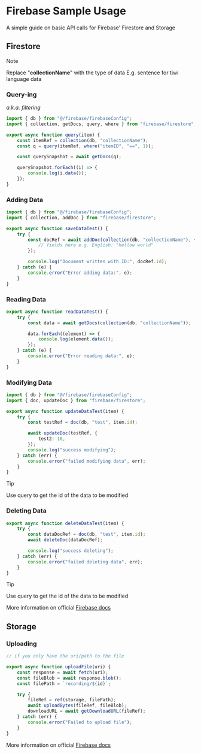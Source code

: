 # Firebase Sample Usage

A simple guide on basic API calls for Firebase' Firestore and Storage

## Firestore

> [!NOTE]
> Replace "**collectionName**" with the type of data
> E.g. sentence for tiwi language data

### Query-ing

_a.k.a. filtering_

```typescript
import { db } from "@/firebase/firebaseConfig";
import { collection, getDocs, query, where } from "firebase/firestore";

export async function query(item) {
    const itemRef = collection(db, "collectionName");
    const q = query(itemRef, where("itemID", "==", 1));

    const querySnapshot = await getDocs(q);

    querySnapshot.forEach((i) => {
        console.log(i.data());
    });
}
```

### Adding Data

```typescript
import { db } from "@/firebase/firebaseConfig";
import { collection, addDoc } from "firebase/firestore";

export async function saveDataTest() {
    try {
        const docRef = await addDoc(collection(db, "collectionName"), {
            // fields here e.g. English: "hellow world"
        });

        console.log("Document written with ID:", docRef.id);
    } catch (e) {
        console.error("Error adding data:", e);
    }
}
```

### Reading Data

```typescript
export async function readDataTest() {
    try {
        const data = await getDocs(collection(db, "collectionName"));

        data.forEach((element) => {
            console.log(element.data());
        });
    } catch (e) {
        console.error("Error reading data:", e);
    }
}
```

### Modifying Data

```typescript
import { db } from "@/firebase/firebaseConfig";
import { doc, updateDoc } from "firebase/firestore";

export async function updateDataTest(item) {
    try {
        const testRef = doc(db, "test", item.id);

        await updateDoc(testRef, {
            test2: 10,
        });
        console.log("success modifying");
    } catch (err) {
        console.error("failed modifying data", err);
    }
}
```

> [!TIP]
> Use query to get the id of the data to be modified

### Deleting Data

```typescript
export async function deleteDataTest(item) {
    try {
        const dataDocRef = doc(db, "test", item.id);
        await deleteDoc(dataDocRef);

        console.log("success deleting");
    } catch (err) {
        console.error("failed deleting data", err);
    }
}
```

> [!TIP]
> Use query to get the id of the data to be modified

More information on official [Firebase docs](https://firebase.google.com/docs/firestore)

## Storage

### Uploading

```typescript
// if you only have the uri/path to the file

export async function uploadFile(uri) {
    const response = await fetch(uri);
    const fileBlob = await response.blob();
    const filePath = `recording/${id}`;

    try {
        fileRef = ref(storage, filePath);
        await uploadBytes(fileRef, fileBlob);
        downloadURL = await getDownloadURL(fileRef);
    } catch (err) {
        console.error("Failed to upload file");
    }
}
```

More information on official [Firebase docs](https://firebase.google.com/docs/storage)

